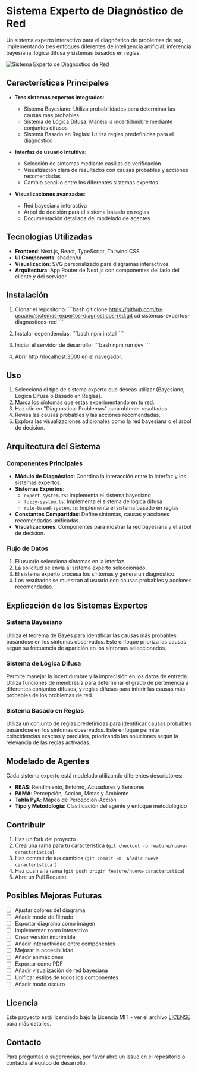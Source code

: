 # Sistema Experto de Diagnóstico de Red

Un sistema experto interactivo para el diagnóstico de problemas de red, implementando tres enfoques diferentes de inteligencia artificial: inferencia bayesiana, lógica difusa y sistemas basados en reglas.

![Sistema Experto de Diagnóstico de Red](/placeholder.svg?height=400&width=800&query=network%20diagnostic%20expert%20system%20dashboard%20with%20graphs%20and%20diagnostic%20tools)

## Características Principales

- **Tres sistemas expertos integrados**:
  - Sistema Bayesiano: Utiliza probabilidades para determinar las causas más probables
  - Sistema de Lógica Difusa: Maneja la incertidumbre mediante conjuntos difusos
  - Sistema Basado en Reglas: Utiliza reglas predefinidas para el diagnóstico

- **Interfaz de usuario intuitiva**:
  - Selección de síntomas mediante casillas de verificación
  - Visualización clara de resultados con causas probables y acciones recomendadas
  - Cambio sencillo entre los diferentes sistemas expertos

- **Visualizaciones avanzadas**:
  - Red bayesiana interactiva
  - Árbol de decisión para el sistema basado en reglas
  - Documentación detallada del modelado de agentes

## Tecnologías Utilizadas

- **Frontend**: Next.js, React, TypeScript, Tailwind CSS
- **UI Components**: shadcn/ui
- **Visualización**: SVG personalizado para diagramas interactivos
- **Arquitectura**: App Router de Next.js con componentes del lado del cliente y del servidor

## Instalación

1. Clonar el repositorio:
   \`\`\`bash
   git clone https://github.com/tu-usuario/sistemas-expertos-diagnosticos-red.git
   cd sistemas-expertos-diagnosticos-red
   \`\`\`

2. Instalar dependencias:
   \`\`\`bash
   npm install
   \`\`\`

3. Iniciar el servidor de desarrollo:
   \`\`\`bash
   npm run dev
   \`\`\`

4. Abrir [http://localhost:3000](http://localhost:3000) en el navegador.

## Uso

1. Selecciona el tipo de sistema experto que deseas utilizar (Bayesiano, Lógica Difusa o Basado en Reglas).
2. Marca los síntomas que estás experimentando en tu red.
3. Haz clic en "Diagnosticar Problemas" para obtener resultados.
4. Revisa las causas probables y las acciones recomendadas.
5. Explora las visualizaciones adicionales como la red bayesiana o el árbol de decisión.

## Arquitectura del Sistema

### Componentes Principales

- **Módulo de Diagnóstico**: Coordina la interacción entre la interfaz y los sistemas expertos.
- **Sistemas Expertos**:
  - `expert-system.ts`: Implementa el sistema bayesiano
  - `fuzzy-system.ts`: Implementa el sistema de lógica difusa
  - `rule-based-system.ts`: Implementa el sistema basado en reglas
- **Constantes Compartidas**: Define síntomas, causas y acciones recomendadas unificadas.
- **Visualizaciones**: Componentes para mostrar la red bayesiana y el árbol de decisión.

### Flujo de Datos

1. El usuario selecciona síntomas en la interfaz.
2. La solicitud se envía al sistema experto seleccionado.
3. El sistema experto procesa los síntomas y genera un diagnóstico.
4. Los resultados se muestran al usuario con causas probables y acciones recomendadas.

## Explicación de los Sistemas Expertos

### Sistema Bayesiano

Utiliza el teorema de Bayes para identificar las causas más probables basándose en los síntomas observados. Este enfoque prioriza las causas según su frecuencia de aparición en los síntomas seleccionados.

### Sistema de Lógica Difusa

Permite manejar la incertidumbre y la imprecisión en los datos de entrada. Utiliza funciones de membresía para determinar el grado de pertenencia a diferentes conjuntos difusos, y reglas difusas para inferir las causas más probables de los problemas de red.

### Sistema Basado en Reglas

Utiliza un conjunto de reglas predefinidas para identificar causas probables basándose en los síntomas observados. Este enfoque permite coincidencias exactas y parciales, priorizando las soluciones según la relevancia de las reglas activadas.

## Modelado de Agentes

Cada sistema experto está modelado utilizando diferentes descriptores:

- **REAS**: Rendimiento, Entorno, Actuadores y Sensores
- **PAMA**: Percepción, Acción, Metas y Ambiente
- **Tabla PyA**: Mapeo de Percepción-Acción
- **Tipo y Metodología**: Clasificación del agente y enfoque metodológico

## Contribuir

1. Haz un fork del proyecto
2. Crea una rama para tu característica (`git checkout -b feature/nueva-caracteristica`)
3. Haz commit de tus cambios (`git commit -m 'Añadir nueva característica'`)
4. Haz push a la rama (`git push origin feature/nueva-caracteristica`)
5. Abre un Pull Request

## Posibles Mejoras Futuras

- [ ] Ajustar colores del diagrama
- [ ] Añadir modo de filtrado
- [ ] Exportar diagrama como imagen
- [ ] Implementar zoom interactivo
- [ ] Crear versión imprimible
- [ ] Añadir interactividad entre componentes
- [ ] Mejorar la accesibilidad
- [ ] Añadir animaciones
- [ ] Exportar como PDF
- [ ] Añadir visualización de red bayesiana
- [ ] Unificar estilos de todos los componentes
- [ ] Añadir modo oscuro

## Licencia

Este proyecto está licenciado bajo la Licencia MIT - ver el archivo [LICENSE](LICENSE) para más detalles.

## Contacto

Para preguntas o sugerencias, por favor abre un issue en el repositorio o contacta al equipo de desarrollo.
